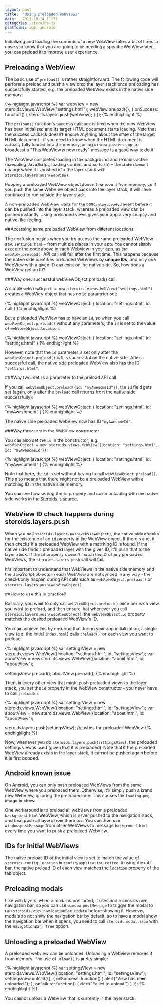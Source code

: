 ```yaml
---
layout: post
title:  "Using preloaded WebViews"
date:   2013-10-24 11:31
categories: steroids-js
platforms: iOS, Android
---
```

Initializing and loading the contents of a new WebView takes a bit of time. In case you know that you are going to be needing a specific WebView later, you can preload it to improve user experience.

## Preloading a WebView

The basic use of `preload()` is rather straightforward. The following code will perform a preload and push a view onto the layer stack once preloading has successfully started, e.g. the preloaded WebView exists in the native side memory:

{% highlight javascript %}
var webView = new steroids.views.WebView("settings.html");
webView.preload({}, {
  onSuccess: function() {
    steroids.layers.push(webView);
  }
});
{% endhighlight %}

The `preload()` function's success callback is fired when the new WebView has been initialized and its target HTML document starts loading. Note that the success callback doesn't ensure anything about the state of the target HTML document – if you need to know when the HTML document is actually fully loaded into the memory, using `window.postMessage` to broadcast a "This WebView is now ready" message is a good way to do it.

The WebView completes loading in the background and remains active (executing JavaScript, loading content and so forth) – the state doesn't change when it is pushed into the layer stack with `steroids.layers.push(webView)`.

Popping a preloaded WebView object doesn't remove it from memory, so if you push the same WebView object back into the layer stack, it will have continued to run outside the layer stack.

A non-preloaded WebView waits for the `DOMContentLoaded` event before it can be pushed into the layer stack, whereas a preloaded view can be pushed instantly. Using preloaded views gives your app a very snappy and native-like feeling.

##Accessing same preloaded WebView from different locations

The confusion begins when you try access the same preloaded WebView – say, `settings.html` – from multiple places in your app. You cannot simply execute the code above in each WebView in your app, as the `webView.preload()` API call will fail after the first time. This happens because the native side identifies preloaded WebViews by **unique IDs**, and only one WebView with a given ID can exist on the native side. So, how does a WebView get an ID?

###Way one: successful webViewObject.preload() call.

A simple `webViewObject = new steroids.views.WebView("settings.html")` creates a WebView object that has no `id` parameter set:

{% highlight javascript %}
webViewObject: {
	location: "settings.html",
	id: null
}
{% endhighlight %}

But a preloaded WebView has to have an `id`, so when you call `webViewObject.preload()` without any parameters, the `id` is set to the value of `webViewObject.location`:

{% highlight javascript %}
webViewObject: {
	location: "settings.html",
	id: "settings.html"
}
{% endhighlight %}

However, note that the `id` parameter is set only after the `webViewObject.preload()` call is successful on the native side. After a successful call, the native side preloaded WebView also has the ID `"settings.html"`.

###Way two: set as a parameter to the preload API call

If you call `webViewObject.preload({id: "myAwesomeId"})`, the `id` field gets set (again, only after the `preload` call returns from the native side successfully):

{% highlight javascript %}
webViewObject: {
	location: "settings.html",
	id: "myAwesomeId"
}
{% endhighlight %}

The native side preloaded WebView now has ID `"myAwesomeId"`.

###Way three: set in the WebView constructor

You can also set the `id` in the constructor; e.g. <br>`webViewObject = new steroids.views.WebView({location: "settings.html", id: "myAwesomeId"})`:

{% highlight javascript %}
webViewObject: {
	location: "settings.html",
	id: "myAwesomeId"
}
{% endhighlight %}

Note that here, the `id` is set without having to call `webViewObject.preload()`. This also means that there might not be a preloaded WebView with a matching ID in the native side memory.

You can see how setting the `id` property and communicating with the native side works in the [Steroids.js source](https://github.com/AppGyver/steroids-js/blob/master/src/models/views/WebView.coffee).

## WebView ID check happens during steroids.layers.push

When you call `steroids.layers.push(webViewObject)`, the native side checks for the existence of an `id` property in the WebView object. If there's one, it then checks if a preloaded WebView with a matching ID is found. If the native side finds a preloaded layer with the given ID, it'll push that to the layer stack. If the `id` property doesn't match the ID of any preloaded WebViews, the `steroids.layers.push` call will fail.

It's important to understand that WebViews in the native side memory and the JavaScript objects in each WebView are not synced in any way - the checks only happen during API calls such as `webViewObject.preload()` or `steroids.layers.push(webViewObject)`.

##How to use this in practice?

Basically, you want to only call `webViewObject.preload()` once per each view you want to preload, and then ensure that whenever you call `steroids.layers.push(webViewObject)`, the `webViewObject.id` property matches the desired preloaded WebView's ID.

You can achieve this by ensuring that during your app initialization, a single view (e.g. the initial `index.html`) calls `preload()` for each view you want to preload:

{% highlight javascript %}
var settingsView = new steroids.views.WebView({location: "settings.html",
  id: "settingsView");
var aboutView = new steroids.views.WebView({location: "about.html",
  id: "aboutView");

settingsView.preload();
aboutView.preload();
{% endhighlight %}

Then, in every other view that might push preloaded views to the layer stack, you set the `id` property in the WebView constructor – you never have to call `preload()`:

{% highlight javascript %}
var settingsView = new steroids.views.WebView({location: "settings.html",
  id: "settingsView");
var aboutView = new steroids.views.WebView({location: "about.html", id:
  "aboutView");

steroids.layers.push(settingsView); //pushes the preloaded WebView
{% endhighlight %}

Now, whenever you do `steroids.layers.push(settingsView)`, the preloaded settings view is used (given that it is preloaded). Note that if the preloaded WebView already exists in the layer stack, it cannot be pushed again before it is first popped.

## Android known issue

On Android, you can only push preloaded WebViews from the same WebView where you preloaded them. Otherwise, it'll simply push a brand new WebView, ignoring the preloaded one. This causes the `loading.png` image to show.

One workaround is to preload all webviews from a preloaded `background.html` WebView, which is never pushed to the navigation stack, and then push all layers from there too. You can then use `window.postMessage` from other WebViews to message `background.html` every time you want to push a preloaded WebView.

## IDs for initial WebViews

The native preload ID of the initial view is set to match the value of `steroids.config.location` in `config/application.coffee`. If using the tab bar, the native preload ID of each view matches the `location` property of the tab object.

## Preloading modals

Like with layers, when a modal is preloaded, it uses and retains its own navigation bar, so you can use `window.postMessage` to trigger the modal to run `steroids.view.navigationBar.update` before showing it. However, modals do not show the navigation bar by default, so to have a modal show the navigation bar when it opens, you need to call `steroids.modal.show` with the `navigationBar: true` option.

## Unloading a preloaded WebView

A preloaded webview can be unloaded. Unloading a WebView removes it from memory. The use of `unload()` is pretty simple:

{% highlight javascript %}
var settingsView = new steroids.views.WebView({location: "settings.html",
  id: "settingsView");
settingsView.unload({}, {
  onSuccess: function() {
    alert("View has been unloaded.");
  },
  onFailure: function() {
    alert("Failed to unload.")
  }
});
{% endhighlight %}

You cannot unload a WebView that is currently in the layer stack.
